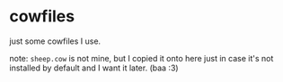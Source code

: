# cowfiles

just some cowfiles I use.

note: `sheep.cow` is not mine, but I copied it onto here just in case it's not
installed by default and I want it later. (baa :3)
